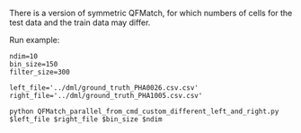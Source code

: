 There is a version of symmetric QFMatch, for which numbers of cells for the test data and the train data may differ.

Run example:

````
ndim=10
bin_size=150
filter_size=300

left_file='../dml/ground_truth_PHA0026.csv.csv'
right_file='../dml/ground_truth_PHA1005.csv.csv'

python QFMatch_parallel_from_cmd_custom_different_left_and_right.py $left_file $right_file $bin_size $ndim

````